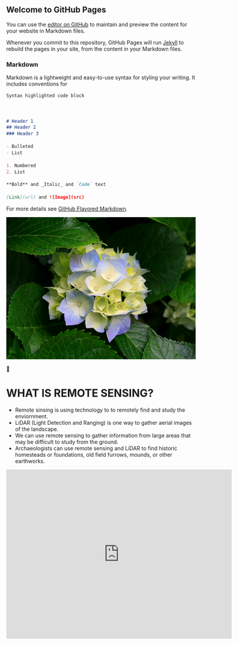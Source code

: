 ## Welcome to GitHub Pages

You can use the [editor on GitHub](https://github.com/kkreiser/workshop_2/edit/master/index.md) to maintain and preview the content for your website in Markdown files.

Whenever you commit to this repository, GitHub Pages will run [Jekyll](https://jekyllrb.com/) to rebuild the pages in your site, from the content in your Markdown files.

### Markdown

Markdown is a lightweight and easy-to-use syntax for styling your writing. It includes conventions for

```markdown
Syntax highlighted code block



# Header 1
## Header 2
### Header 3

- Bulleted
- List

1. Numbered
2. List

**Bold** and _Italic_ and `Code` text

[Link](url) and ![Image](src)
```

For more details see [GitHub Flavored Markdown](https://guides.github.com/features/mastering-markdown/).


![FLOWER](Hydrangeas.jpg)

:sweet_potato:

# WHAT IS REMOTE SENSING?
- Remote sinsing is using technology to to remotely find and study the enviornment.
- LiDAR (Light Detection and Ranging) is one way to gather aerial images of the landscape.
- We can use remote sensing to gather information from large areas that may be difficult to study from the ground.
- Archaeologists can use remote sensing and LiDAR to find historic homesteads or foundations, old field furrows, mounds, or other earthworks.



<iframe src="https://www.google.com/maps/embed?pb=!1m10!1m8!1m3!1d14081.730526727937!2d-82.41568265!3d28.072343449999998!3m2!1i1024!2i768!4f13.1!5e0!3m2!1sen!2sus!4v1487429916031" width="600" height="450" frameborder="0" style="border:0" allowfullscreen></iframe>
